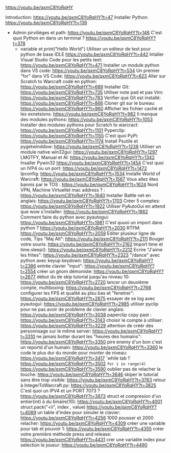 https://youtu.be/qxmC8YoRqHY

Introduction: https://youtu.be/qxmC8YoRqHY?t=47
Installer Python: https://youtu.be/qxmC8YoRqHY?t=139
- Admin pirvilièges et path: https://youtu.be/qxmC8YoRqHY?t=146
C'est quoi Python en dans un terminal ? https://youtu.be/qxmC8YoRqHY?t=378
  - variable et print("Hello World")
Utiliser un editeur de text pour python de base IDLE https://youtu.be/qxmC8YoRqHY?t=442
Intaller Visual Studio Code pour les petits text: https://youtu.be/qxmC8YoRqHY?t=471
Installer un module python dans VS code: https://youtu.be/qxmC8YoRqHY?t=534
Un premier "for" dans VS Code: https://youtu.be/qxmC8YoRqHY?t=623
Aller sur Scratch to Warcraft codé en python: https://youtu.be/qxmC8YoRqHY?t=689
Installer Git: https://youtu.be/qxmC8YoRqHY?t=735
Utiliser note pad et pas Vim: https://youtu.be/qxmC8YoRqHY?t=783
Verifier que Git est installé: https://youtu.be/qxmC8YoRqHY?t=866
Cloner git sur le bureau: https://youtu.be/qxmC8YoRqHY?t=960
Afficher les fichier caché et les exnetsions: https://youtu.be/qxmC8YoRqHY?t=982
Il manque des modules pythons: https://youtu.be/qxmC8YoRqHY?t=1053
Installer des modules pythons pour Scratch to warcract: https://youtu.be/qxmC8YoRqHY?t=1101
Pyperclip: https://youtu.be/qxmC8YoRqHY?t=1155
C'est quoi PyPi: https://youtu.be/qxmC8YoRqHY?t=1174
Install Psutile et pygetwinddow: https://youtu.be/qxmC8YoRqHY?t=1238
Utiliser un module native win32gui: https://youtu.be/qxmC8YoRqHY?t=1297
LMGTFY, Manual et AI: https://youtu.be/qxmC8YoRqHY?t=1342
Insaller Pywin32 https://youtu.be/qxmC8YoRqHY?t=1454
C'est quoi un IVP4 ou un port: https://youtu.be/qxmC8YoRqHY?t=1472
Ipconfig: https://youtu.be/qxmC8YoRqHY?t=1534
Installe World of Warcraft: https://youtu.be/qxmC8YoRqHY?t=1567
Vous allez êtes bannis par le TOS : https://youtu.be/qxmC8YoRqHY?t=1624
Nord VPN, Machine Virtuellet mac address ? : https://youtu.be/qxmC8YoRqHY?t=1640
Installer Battle net en anglais: https://youtu.be/qxmC8YoRqHY?t=1703
Créer 5 comptes: https://youtu.be/qxmC8YoRqHY?t=1922
Utiliser PyAutoGui en attend que wow s'installer: https://youtu.be/qxmC8YoRqHY?t=1862
Comment faire du python avec pyautogui: https://youtu.be/qxmC8YoRqHY?t=1981
C'est quuoi un import dans python ? https://youtu.be/qxmC8YoRqHY?t=2030
RTFM: https://youtu.be/qxmC8YoRqHY?t=2059
Editer plusieur ligne de code, Tips "Maj Alt": https://youtu.be/qxmC8YoRqHY?t=2111
Bouger votre souris: https://youtu.be/qxmC8YoRqHY?t=2162
Import time et time.sleep(): https://youtu.be/qxmC8YoRqHY?t=2212
Ecrire "J'aime les frites": https://youtu.be/qxmC8YoRqHY?t=2323
"/dance" avec python avec keyup  keydown: https://youtu.be/qxmC8YoRqHY?t=2386
entrée clavier "input": https://youtu.be/qxmC8YoRqHY?t=2554
créer un gnom démoniste: https://youtu.be/qxmC8YoRqHY?t=2677
début du de skip tutorial jusqu'au niveau 10: https://youtu.be/qxmC8YoRqHY?t=2720
lancer un deuxième compte, multiboxing: https://youtu.be/qxmC8YoRqHY?t=2768
configurer les FPS et qualité au plsu bas et "fenetrer": https://youtu.be/qxmC8YoRqHY?t=2875
essayer de se log avec pyautogui: https://youtu.be/qxmC8YoRqHY?t=2985
utiliser pyclip pour ne pas avoir de problème de clavier anglais: https://youtu.be/qxmC8YoRqHY?t=3038
paperclip copy past : https://youtu.be/qxmC8YoRqHY?t=3143
choisir le compte à utiliser: https://youtu.be/qxmC8YoRqHY?t=3229
attention de créér des personnsage sur le même server: https://youtu.be/qxmC8YoRqHY?t=3310
ne jamais botter durant les "heures des humains": https://youtu.be/qxmC8YoRqHY?t=3350
pire enemy d'un bon c'est un reportd d'un humain: https://youtu.be/qxmC8YoRqHY?t=3360
le code le plus dur du monde pour monter de niveau: https://youtu.be/qxmC8YoRqHY?t=3417
´while tab 1´ https://youtu.be/qxmC8YoRqHY?t=3502
`for i in range(4)` https://youtu.be/qxmC8YoRqHY?t=3590
oublier pas de relacher la touche: https://youtu.be/qxmC8YoRqHY?t=3646
skiper le tutorial sans être trop visible: https://youtu.be/qxmC8YoRqHY?t=3763
retour à IntegerToWarcraft.py: https://youtu.be/qxmC8YoRqHY?t=3825
C'est quoi un IPV4 et un PORT 7073 ? https://youtu.be/qxmC8YoRqHY?t=3873
struct et compresion d'un entier(int) à du binaire(10): https://youtu.be/qxmC8YoRqHY?t=4001
struct.pack("<ii", index , value) https://youtu.be/qxmC8YoRqHY?t=4089
un table d'index pour simuler le clavier: https://youtu.be/qxmC8YoRqHY?t=4256
1000 pousser et 2000 relacher: https://youtu.be/qxmC8YoRqHY?t=4309
créer une variable pour tab et pouvoir 1: https://youtu.be/qxmC8YoRqHY?t=4355
créer votre première méthode press and release: https://youtu.be/qxmC8YoRqHY?t=4431
crer une variable index pour selection le joueur: https://youtu.be/qxmC8YoRqHY?t=4490 






